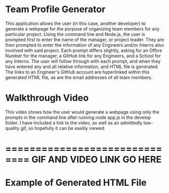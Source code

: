 # Team Profile Generator

This application allows the user (in this case, another developer) to generate a webpage for the purpose of organizing team members for any particular project. Using the command line and Node.js, the user is prompted first to enter the name of the manager, or project leader. They are then prompted to enter the information of any Engineers and/or Interns also involved with said project. Each prompt differs slightly, asking for an Office Number for the manager, a GitHub link for any Engineers, and a School for any Interns. The user will follow through with each prompt, and when they have entered any and all relative information, and HTML file is generated. The links to an Engineer's GitHub account are hyperlinked within this generated HTML file, as are the email addresses of all team members.

# Walkthrough Video

This video shows how the user would generate a webpage using only the prompts in the command line after running node app.js in the develop folder. I have included a link to the video, as well as an admittedly low-quality gif, so hopefully it can be easlily viewed.

==============================
GIF AND VIDEO LINK GO HERE
==============================

# Example of Generated HTML File



